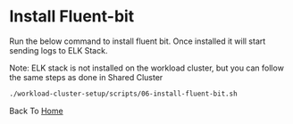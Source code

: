 # Install Fluent-bit

Run the below command to install fluent bit. Once installed it will start sending logs to ELK Stack.

Note: ELK stack is not installed on the workload cluster, but you can follow the same steps as done in Shared Cluster

```bash
./workload-cluster-setup/scripts/06-install-fluent-bit.sh
```

Back To [Home](../README.md)
